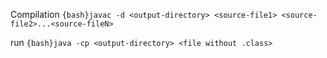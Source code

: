 Compilation
`{bash}javac -d <output-directory> <source-file1> <source-file2>...<source-fileN>`

run
`{bash}java -cp <output-directory> <file without .class>`